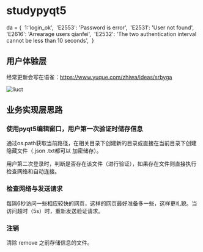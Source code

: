 # studypyqt5

da = {
​    1:'login_ok', 
​    'E2553': 'Password is error', 
​    'E2531': 'User not found', 
​    'E2616': 'Arrearage users qianfei',
​    'E2532': 'The two authentication interval cannot be less than 10 seconds',
​    }
## 用户体验层
经常更新会写在语雀：https://www.yuque.com/zhiwa/ideas/srbyga

![liuct](https://cdn.nlark.com/yuque/0/2019/png/164272/1547546562926-4a108026-1c58-4f95-98ae-e6c81e3718dd.png)

## 业务实现层思路
### 使用pyqt5编辑窗口，用户第一次验证时储存信息
通过os.path获取当前路径，在相关目录下创建新的目录或直接在当前目录下创建隐藏文件（.json .txt都可以 加密储存）。

用户第二次登录时，判断是否存在该文件（进行验证），如果存在文件则直接执行检查网络和自动连接。

### 检查网络与发送请求
每隔6秒访问一些相应较快的网页，这样的网页最好准备多一些，这样更礼貌。当访问超时（5s）时，重新发送验证请求。

### 注销
清除  remove 之前存储信息的文件。
